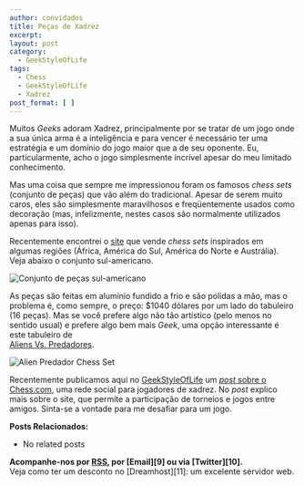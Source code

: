```yaml
---
author: convidados
title: Peças de Xadrez
excerpt:
layout: post
category:
  - GeekStyleOfLife
tags:
  - Chess
  - GeekStyleOfLife
  - Xadrez
post_format: [ ]
---
```

Muitos *Geeks* adoram Xadrez, principalmente por se tratar de um jogo onde a sua única arma é a inteligência e para vencer é necessário ter uma estratégia e um domínio do jogo maior que a de seu oponente. Eu, particularmente, acho o jogo simplesmente incrível apesar do meu limitado conhecimento. 

Mas uma coisa que sempre me impressionou foram os famosos *chess sets* (conjunto de peças) que vão além do tradicional. Apesar de serem muito caros, eles são simplesmente maravilhosos e freqüentemente usados como decoração (mas, infelizmente, nestes casos são normalmente utilizados apenas para isso). 

Recentemente encontrei o [site][1] que vende *chess sets* inspirados em algumas regiões (África, América do Sul, América do Norte e Austrália). Veja abaixo o conjunto sul-americano. 

![Conjunto de peças sul-americano][2] 

As peças são feitas em alumínio fundido a frio e são polidas a mão, mas o problema é, como sempre, o preço: $1040 dólares por um lado do tabuleiro (16 peças). Mas se você prefere algo não tão artístico (pelo menos no sentido usual) e prefere algo bem mais *Geek*, uma opção interessante é este tabuleiro de  
[Aliens Vs. Predadores][3]. 

![Alien Predador Chess Set ][4]

Recentemente publicamos aqui no [GeekStyleOfLife][5] um [*post* sobre o Chess.com][6], uma rede social para jogadores de xadrez. No *post* explico mais sobre o site, que permite a participação de torneios e jogos entre amigos. Sinta-se a vontade para me desafiar para um jogo. 

**Posts Relacionados:** 
*   No related posts









**Acompanhe-nos por [ RSS][8], por [Email][9] ou via [Twitter][10].**  
Veja como ter um desconto no [Dreamhost][11]: um excelente servidor web.

 [1]: http://artifaqt.com/prdct/prdct_ches_top.html "Artifaqt"
 [2]: http://vidageek.net/wp-content/uploads/2008/07/conjunto-sul-americano.jpg
 [3]: http://blogdebrinquedo.com.br/2008/08/17/tabuleiro-de-xadrez-dos-aliens-contra-predator/ "Aliens Vs. Predadores"
 [4]: http://vidageek.net/wp-content/uploads/2008/10/alien-predador-chess-set.jpg
 [5]: http://vidageek.net/tags/geekstyleoflife/ "GeekStyleOfLife"
 [6]: http://vidageek.net/2008/09/28/xadrez-online/ "Xadrez Online"
 [7]: https://twitter.com/share
 [8]: http://feeds.feedburner.com/VidaGeek



